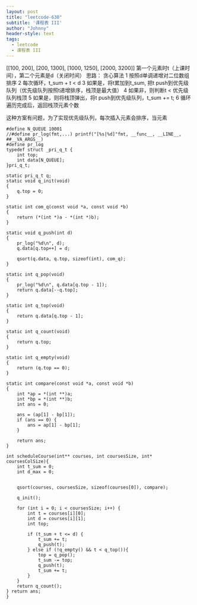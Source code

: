 ```yaml
---
layout: post  
title: "leetcode-630"  
subtitle: '课程表 III'  
author: "Johnny"  
header-style: text  
tags:
  - leetcode
  - 课程表 III
---
```


[[100, 200], [200, 1300], [1000, 1250], [2000, 3200]]
第一个元素时t（上课时间），第二个元素是d（关闭时间）
思路：
贪心算法
1 按照d单调递增对二位数组排序
2 每次循环，t_sum + t < d 
3 如果是，将t累加到t_sum, 把t push到优先级队列（优先级队列按照t递增排序，栈顶是最大值）
4 如果非，则判断t < 优先级队列栈顶
5 如果是，则将栈顶弹出，将t push到优先级队列，t_sum += t;
6 循环遍历完成后，返回栈顶元素个数


这种方案有问题，为了实现优先级队列，每次插入元素会排序，当元素

```
#define N_QUEUE 10001
//#define pr_log(fmt,...) printf("[%s|%d]"fmt, __func__, __LINE__, ##__VA_ARGS__)
#define pr_log
typedef struct _pri_q_t {
    int top;
    int data[N_QUEUE];
}pri_q_t;

static pri_q_t q;
static void q_init(void)
{
    q.top = 0;
}

static int com_q(const void *a, const void *b)
{
    return (*(int *)a - *(int *)b);
}

static void q_push(int d) 
{
    pr_log("%d\n", d);
    q.data[q.top++] = d;

    qsort(q.data, q.top, sizeof(int), com_q);
}

static int q_pop(void)
{    
    pr_log("%d\n", q.data[q.top - 1]);
    return q.data[--q.top];
}

static int q_top(void)
{
    return q.data[q.top - 1];
}

static int q_count(void)
{
    return q.top;
}

static int q_empty(void) 
{
    return (q.top == 0);
}

static int compare(const void *a, const void *b)
{
    int *ap = *(int **)a;
    int *bp = *(int **)b;
    int ans = 0;
    
    ans = (ap[1] - bp[1]);
    if (ans == 0) {
        ans = ap[1] - bp[1];
    }

    return ans;
}

int scheduleCourse(int** courses, int coursesSize, int* coursesColSize){
    int t_sum = 0;
    int d_max = 0;

 
    qsort(courses, coursesSize, sizeof(courses[0]), compare);
    
    q_init();

    for (int i = 0; i < coursesSize; i++) {
        int t = courses[i][0];
        int d = courses[i][1];
        int top;
 
        if (t_sum + t <= d) {
            t_sum += t;
            q_push(t);
        } else if (!q_empty() && t < q_top()){
            top = q_pop();
            t_sum -= top;
            q_push(t);
            t_sum += t;
        }
    }
    return q_count();
} return ans;
}
```
